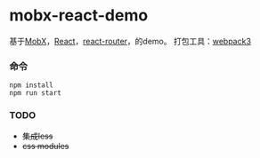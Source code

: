 mobx-react-demo
=====================
基于[MobX](https://mobxjs.github.io/mobx)，[React](https://facebook.github.io/react)，[react-router](https://reacttraining.com/react-router/web/api/HashRouter)，的demo。
打包工具：[webpack3](https://doc.webpack-china.org/)


### 命令

```
npm install
npm run start
```

### TODO

- ~~集成less~~
- ~~css modules~~